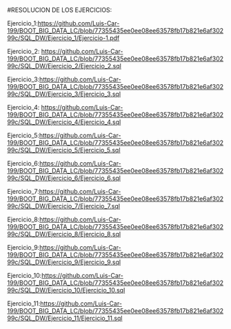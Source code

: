 #RESOLUCION DE LOS EJERCICIOS:

Ejercicio_1:https://github.com/Luis-Car-199/BOOT_BIG_DATA_LC/blob/77355435ee0ee08ee63578fb17b821e6af30299c/SQL_DW/Ejercicio_1/Ejercicio-1.pdf

Ejercicio_2: https://github.com/Luis-Car-199/BOOT_BIG_DATA_LC/blob/77355435ee0ee08ee63578fb17b821e6af30299c/SQL_DW/Ejercicio_2/Ejercicio_2.sql

Ejercicio_3:https://github.com/Luis-Car-199/BOOT_BIG_DATA_LC/blob/77355435ee0ee08ee63578fb17b821e6af30299c/SQL_DW/Ejercicio_3/Ejercicio_3.sql

Ejercicio_4: https://github.com/Luis-Car-199/BOOT_BIG_DATA_LC/blob/77355435ee0ee08ee63578fb17b821e6af30299c/SQL_DW/Ejercicio_4/Ejercicio_4.sql

Ejercicio_5:https://github.com/Luis-Car-199/BOOT_BIG_DATA_LC/blob/77355435ee0ee08ee63578fb17b821e6af30299c/SQL_DW/Ejercicio_5/Ejercicio_5.sql

Ejercicio_6:https://github.com/Luis-Car-199/BOOT_BIG_DATA_LC/blob/77355435ee0ee08ee63578fb17b821e6af30299c/SQL_DW/Ejercicio_6/Ejercicio_6.sql

Ejercicio_7:https://github.com/Luis-Car-199/BOOT_BIG_DATA_LC/blob/77355435ee0ee08ee63578fb17b821e6af30299c/SQL_DW/Ejercicio_7/Ejercicio_7.sql

Ejercicio_8:https://github.com/Luis-Car-199/BOOT_BIG_DATA_LC/blob/77355435ee0ee08ee63578fb17b821e6af30299c/SQL_DW/Ejercicio_8/Ejercicio_8.sql

Ejercicio_9:https://github.com/Luis-Car-199/BOOT_BIG_DATA_LC/blob/77355435ee0ee08ee63578fb17b821e6af30299c/SQL_DW/Ejercicio_9/Ejercicio_9.sql

Ejercicio_10:https://github.com/Luis-Car-199/BOOT_BIG_DATA_LC/blob/77355435ee0ee08ee63578fb17b821e6af30299c/SQL_DW/Ejercicio_10/Ejercicio_10.sql

Ejercicio_11:https://github.com/Luis-Car-199/BOOT_BIG_DATA_LC/blob/77355435ee0ee08ee63578fb17b821e6af30299c/SQL_DW/Ejercicio_11/Ejercicio_11.sql


